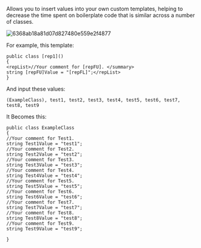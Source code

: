 Allows you to insert values into your own custom templates, helping to decrease the time spent on boilerplate code that is similar across a number of classes.

![6368ab18a81d07d827480e559e2f4877](https://github.com/theoarnold/Code-Templater/assets/15271435/387f9126-0159-4a96-b166-8f048eaa0336)

For example, this template:
```
public class [rep1]()
{
<repList>//Your comment for [repFU]. </summary>
string [repFU]Value = "[repFL]";</repList>
}
```
And input these values:
```
(ExampleClass), test1, test2, test3, test4, test5, test6, test7, test8, test9
```
It Becomes this:
```
public class ExampleClass
{
//Your comment for Test1. 
string Test1Value = "test1";
//Your comment for Test2. 
string Test2Value = "test2";
//Your comment for Test3. 
string Test3Value = "test3";
//Your comment for Test4. 
string Test4Value = "test4";
//Your comment for Test5. 
string Test5Value = "test5";
//Your comment for Test6. 
string Test6Value = "test6";
//Your comment for Test7. 
string Test7Value = "test7";
//Your comment for Test8. 
string Test8Value = "test8";
//Your comment for Test9. 
string Test9Value = "test9";

}
```
